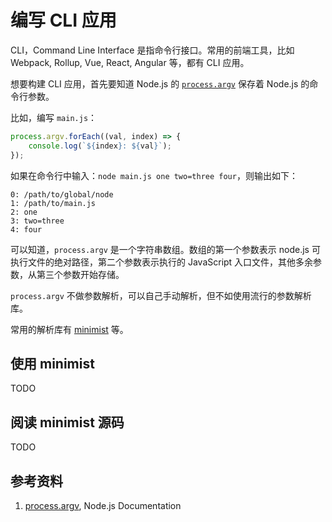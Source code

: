 # 编写 CLI 应用

CLI，Command Line Interface 是指命令行接口。常用的前端工具，比如 Webpack, Rollup, Vue, React, Angular 等，都有 CLI 应用。

想要构建 CLI 应用，首先要知道 Node.js 的 [`process.argv`][1] 保存着 Node.js 的命令行参数。

比如，编写 `main.js`：

```js
process.argv.forEach((val, index) => {
    console.log(`${index}: ${val}`);
});
```

如果在命令行中输入：`node main.js one two=three four`，则输出如下：

```
0: /path/to/global/node
1: /path/to/main.js
2: one
3: two=three
4: four
```

可以知道，`process.argv` 是一个字符串数组。数组的第一个参数表示 node.js 可执行文件的绝对路径，第二个参数表示执行的 JavaScript 入口文件，其他多余参数，从第三个参数开始存储。

`process.argv` 不做参数解析，可以自己手动解析，但不如使用流行的参数解析库。

常用的解析库有 [minimist][2] 等。

## 使用 minimist

TODO

## 阅读 minimist 源码

TODO

## 参考资料

1. [process.argv][1], Node.js Documentation

[1]: https://nodejs.org/dist/latest-v12.x/docs/api/process.html#process_process_argv "process.argv"
[2]: https://github.com/substack/minimist "substack/minimist"